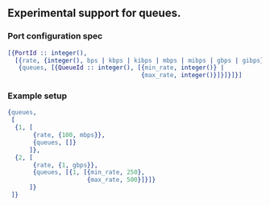 ## Experimental support for queues.

### Port configuration spec

``` erlang
[{PortId :: integer(),
  [{rate, {integer(), bps | kbps | kibps | mbps | mibps | gbps | gibps}} |
   {queues, [{QueueId :: integer(), [{min_rate, integer()} |
                                     {max_rate, integer()}]}]}]}]
```

### Example setup

``` erlang
{queues,
 [
  {1, [
       {rate, {100, mbps}},
       {queues, []}
      ]},
  {2, [
       {rate, {1, gbps}},
       {queues, [{1, [{min_rate, 250},
                      {max_rate, 500}]}]}
      ]}
 ]}
```